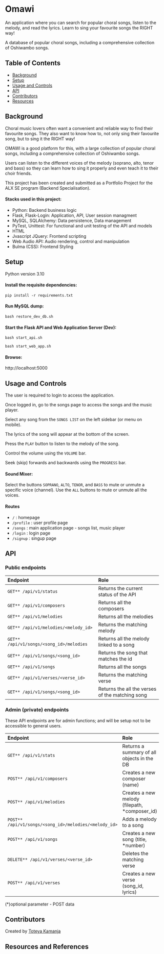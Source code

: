 # Omawi

An application where you can search for popular choral songs, listen to the melody, and read the lyrics. Learn to sing your favourite songs the RIGHT way!

A database of popular choral songs, including a comprehensive collection of Oshiwambo songs.

## Table of Contents

- [Background](#background)
- [Setup](#setup)
- [Usage and Controls](#usage-and-controls)
- [API](#api)
- [Contributors](#contributors)
- [Resources](#resources-and-references)

## Background

Choral music lovers often want a convenient and reliable way to find their favourite songs. They also want to know how to, not only sing their favourite song, but to sing it the RIGHT way!

OMAWI is a good platform for this, with a large collection of popular choral songs, including a comprehensive collection of Oshiwambo songs.

Users can listen to the different voices of the melody (soprano, alto, tenor and bass) so they can learn how to sing it properly and even teach it to their choir friends.

This project has been created and submitted as a Portfolio Project for the ALX SE program (Backend Specialisation).

#### Stacks used in this project:
- Python: Backend business logic
- Flask, Flask-Login: Application, API, User session managment
- MySQL, SQLAlchemy: Data persistence, Data management
- PyTest, Unittest: For functional and unit testing of the API and models
- HTML
- Jvascript JQuery: Frontend scripting
- Web Audio API: Audio rendering, control and manipulation
- Bulma (CSS): Frontend Styling

## Setup
Python version 3.10

#### Install the requisite dependencies:
`pip install -r requirements.txt`

#### Run MySQL dump:
`bash restore_dev_db.sh`

#### Start the Flask API and Web Application Server (Dev):
`bash start_api.sh`

`bash start_web_app.sh`

#### Browse:
http://localhost:5000

## Usage and Controls

The user is required to login to access the application.

Once logged in, go to the songs page to access the songs and the music player.

Select any song from the `SONGS LIST` on the left sidebar (or menu on mobile).

The lyrics of the song will appear at the bottom of the screen.

Press the `PLAY` button to listen to the melody of the song.

Control the volume using the `VOLUME` bar.

Seek (skip) forwards and backwards using the `PROGRESS` bar.

#### Sound Mixer:
Select the buttons `SOPRANO`, `ALTO`, `TENOR`, and `BASS` to mute or unmute a specific voice (channel). Use the `ALL` buttons to mute or unmute all the voices.

#### Routes

* `/` : homepage
* `/profile` : user profile page
* `/songs` : main application page - songs list, music player
* `/login` : login page
* `/signup` : singup page

## API

### Public endpoints

| Endpoint                                 | Role                                     |
|:-----------------------------------------|:-----------------------------------------|
| `GET** /api/v1/status`                   | Returns the current status of the API    |
| `GET** /api/v1/composers`                | Returns all the composers                |
| `GET** /api/v1/melodies`                 | Returns all the melodies                 |
| `GET** /api/v1/melodies/<melody_id>`     | Returns the matching melody              |
| `GET** /api/v1/songs/<song_id>/melodies` | Returns all the melody linked to a song  |
| `GET** /api/v1/songs/<song_id>`          | Returns the song that matches the id     |
| `GET** /api/v1/songs`                    | Returns all the songs                    |
| `GET** /api/v1/verses/<verse_id>`        | Returns the matching verse               |
| `GET** /api/v1/songs/<song_id>`   | Returns the all the verses of the matching song |

### Admin (private) endpoints
These API endpoints are for admin functions; and will be setup not to be accessible to general users.

| Endpoint                       | Role                                           |
|:-------------------------------|:-----------------------------------------------|
| `GET** /api/v1/stats`          | Returns a summary of all objects in the DB     |
| `POST** /api/v1/composers`     | Creates a new composer (name)                  |
| `POST** /api/v1/melodies`      | Creates a new melody (filepath, *composer_id)  |
| `POST** /api/v1/songs/<song_id>/melodies/<melody_id>` | Adds a melody to a song |
| `POST** /api/v1/songs`         | Creates a new song (title, *number)            |
| `DELETE** /api/v1/verses/<verse_id>` | Deletes the matching verse               |
| `POST** /api/v1/verses`        | Creates a new verse (song_id, lyrics)          |

(*)optional parameter - POST data

## Contributors

Created by [Toteya Kamanja](https://github.com/Toteya)

## Resources and References
